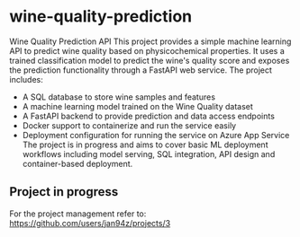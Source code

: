 # wine-quality-prediction
Wine Quality Prediction API
This project provides a simple machine learning API to predict wine quality based on physicochemical properties. It uses a trained classification model to predict the wine's quality score and exposes the prediction functionality through a FastAPI web service.
The project includes:
* A SQL database to store wine samples and features
* A machine learning model trained on the Wine Quality dataset
* A FastAPI backend to provide prediction and data access endpoints
* Docker support to containerize and run the service easily
* Deployment configuration for running the service on Azure App Service
The project is in progress and aims to cover basic ML deployment workflows including model serving, SQL integration, API design and container-based deployment.

## Project in progress
For the project management refer to:
https://github.com/users/jan94z/projects/3
